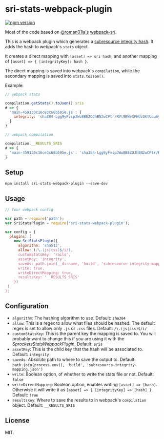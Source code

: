 # sri-stats-webpack-plugin

[![npm version](https://badge.fury.io/js/sri-stats-webpack-plugin.svg)](https://badge.fury.io/js/sri-stats-webpack-plugin)

Most of the code based on [@roman01la's](https://github.com/roman01la) [webpack-sri](https://github.com/roman01la/webpack-sri/blob/master/index.js).

This is a webpack plugin which generates a [subresource integrity hash](https://developer.mozilla.org/en-US/docs/Web/Security/Subresource_Integrity). It adds the hash to webpack's `stats` object.

It creates a direct mapping with `[asset] => sri hash`, and another
mapping of `[asset] => { [integrityKey]: hash }`.

The direct mapping is saved into webpack's `compilation`, while the secondary
mapping is saved into `stats.toJson()`.

Example:

```js
// webpack stats

compilation.getStats().toJson().sris
# => {
  'main-459130c16ce3c68b595e.js': {
    integrity: 'sha384-Lgg9yFvipJWo8BEZOJhBN2wCPtr/RVl9EWeXFHUzQKtUduAyATSIl79NJbfzZT8p'
  }
}

// webpack compilation

compilation.__RESULTS_SRIS
# => {
  'main-459130c16ce3c68b595e.js': 'sha384-Lgg9yFvipJWo8BEZOJhBN2wCPtr/RVl9EWeXFHUzQKtUduAyATSIl79NJbfzZT8p'
}
```

## Setup

```
npm install sri-stats-webpack-plugin --save-dev
```

## Usage

```js
// Your webpack config

var path = require('path');
var SriStatsPlugin = require('sri-stats-webpack-plugin');

var config = {
  plugins: [
    new SriStatsPlugin({
      algorithm: 'sha512',
      allow: (/\.(js|css)$/i/),
      customStatsKey: 'rails',
      assetKey: 'integrity',
      saveAs: path.join(__dirname, 'build', 'subresource-integrity-mapping.json'),
      write: true,
      writeDirectMapping: true,
      resultsKey: '__RESULTS_SRIS'
    })
 ]
};
```

## Configuration

- `algorithm`: The hashing algorithm to use.
  Default: `sha384`
- `allow`: This is a regex to allow what files should be hashed. The default
  regex is set to allow only `.js` or `.css` files.
  Default: `/\.(js|css)$/i/`
- `customStatsKey`: This is the parent key the mapping is saved to. You will
  probably want to change this if you are using it with the
  *SprocketsStatsWebpackPlugin*.
  Default: `sris`
- `assetKey`: This is the child key that the hash will be associated to.
  Default: `integrity`
- `saveAs`: *Absolute* path to where to save the output to.
  Default: `path.join(process.env(), 'build', 'subresource-integrity-mapping.json')`
- `write`: Boolean option, of whether to write the stats file or not.
  Default: `false`
- `writeDirectMapping`: Boolean option, enables writing `[asset] => [hash]`.
  Otherwise it will write it as `[asset] => { [integrityKey] => [hash] }`.
  Default: `true`
- `resultsKey`: Where to save the results to in webpack's `compilation` object.
  Default: `__RESULTS_SRIS`

## License
MIT.

